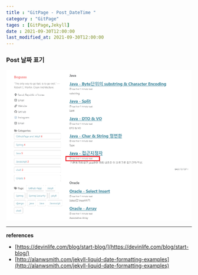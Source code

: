 ```yaml
---
title : "GitPage - Post_DateTime "
category : "GitPage"
tages : [GitPage,Jekyll]
date : 2021-09-30T12:00:00
last_modified_at: 2021-09-30T12:00:00
---
```


### Post 날짜 표기

<img src="/assets/images/posts/addDateImage1.png" alt="image-20201024170236744" class="image-shadow-card" />


----
**references**

- [https://devinlife.com/blog/start-blog/](https://devinlife.com/blog/start-blog/)
- [http://alanwsmith.com/jekyll-liquid-date-formatting-examples](http://alanwsmith.com/jekyll-liquid-date-formatting-examples)